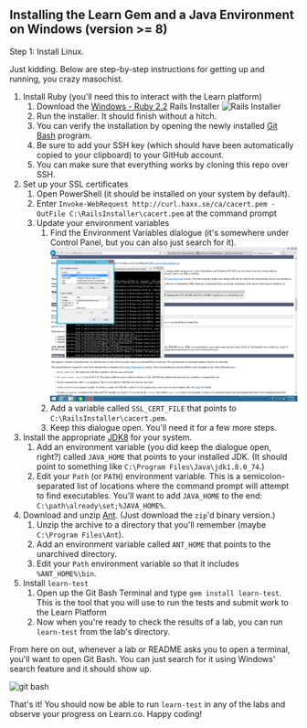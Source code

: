 Installing the Learn Gem and a Java Environment on Windows (version >= 8)
---

Step 1: Install Linux.

Just kidding. Below are step-by-step instructions for getting up and running,
you crazy masochist.

1. Install Ruby (you'll need this to interact with the Learn platform)
   1. Download the [Windows - Ruby 2.2](http://railsinstaller.org/en) Rails Installer
   ![Rails Installer](https://github.com/learn-co-curriculum/getting-started-with-learn-windows/blob/master/rails_installer.png)
   2. Run the installer. It should finish without a hitch.
   3. You can verify the installation by opening the newly installed [Git Bash](https://git-for-windows.github.io/) program.
   4. Be sure to add your SSH key (which should have been automatically copied to your clipboard) to your GitHub account.
   5. You can make sure that everything works by cloning this repo over SSH.
2. Set up your SSL certificates
   1. Open PowerShell (it should be installed on your system by default).
   2. Enter `Invoke-WebRequest http://curl.haxx.se/ca/cacert.pem -OutFile C:\RailsInstaller\cacert.pem` at the command prompt
   3. Update your environment variables
      1. Find the Environment Variables dialogue (it's somewhere under Control Panel, but you can also just search for it).
      ![Environment Variables Dialogue on Windows 8](environment_variables_dialogue.png)
      2. Add a variable called `SSL_CERT_FILE` that points to `C:\RailsInstaller\cacert.pem`.
      3. Keep this dialogue open. You'll need it for a few more steps.
3. Install the appropriate [JDK8](http://www.oracle.com/technetwork/java/javase/downloads/jdk8-downloads-2133151.html) for your system.
   1. Add an environment variable (you did keep the dialogue open, right?) called `JAVA_HOME` that points to your installed JDK. (It should point to something like `C:\Program Files\Java\jdk1.8.0_74`.)
   2. Edit your `Path` (or `PATH`) environment variable. This is a semicolon-separated list of locations where the command prompt will attempt to find executables. You'll want to add `JAVA_HOME` to the end: `C:\path\already\set;%JAVA_HOME%`.
4. Download and unzip [Ant](http://ant.apache.org/bindownload.cgi). (Just download the `zip`'d binary version.)
   1. Unzip the archive to a directory that you'll remember (maybe `C:\Program Files\Ant`).
   2. Add an environment variable called `ANT_HOME` that points to the unarchived directory.
   3. Edit your `Path` environment variable so that it includes `%ANT_HOME%\bin`.
5. Install `learn-test`
   1. Open up the Git Bash Terminal and type `gem install learn-test`. This is the tool that you will use to run the tests and submit work to the Learn Platform
   4. Now when you're ready to check the results of a lab, you can run `learn-test` from the lab's directory.

 From here on out, whenever a lab or README asks you to open a terminal, you'll want to open Git Bash. You can just search for it using Windows' search feature and it should show up.

 ![git bash](https://github.com/learn-co-curriculum/getting-started-with-learn-windows/blob/master/git_bash.png)

That's it! You should now be able to run `learn-test` in any of the labs and observe your progress on Learn.co. Happy coding!
